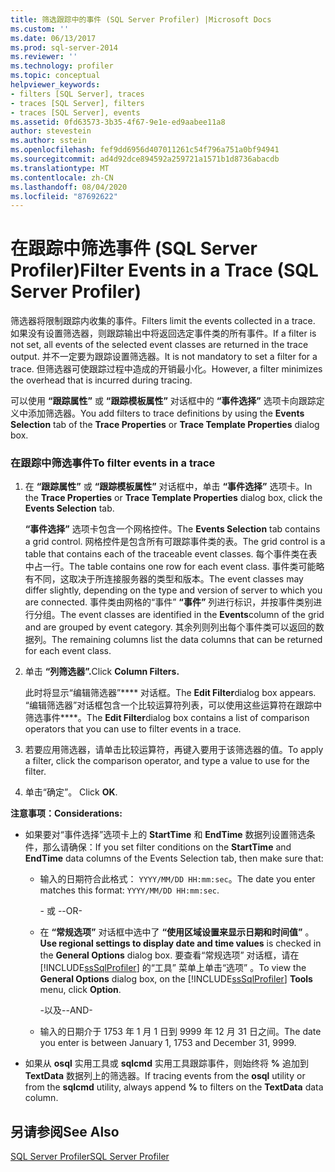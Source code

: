 ```yaml
---
title: 筛选跟踪中的事件 (SQL Server Profiler) |Microsoft Docs
ms.custom: ''
ms.date: 06/13/2017
ms.prod: sql-server-2014
ms.reviewer: ''
ms.technology: profiler
ms.topic: conceptual
helpviewer_keywords:
- filters [SQL Server], traces
- traces [SQL Server], filters
- traces [SQL Server], events
ms.assetid: 0fd63573-3b35-4f67-9e1e-ed9aabee11a8
author: stevestein
ms.author: sstein
ms.openlocfilehash: fef9dd6956d407011261c54f796a751a0bf94941
ms.sourcegitcommit: ad4d92dce894592a259721a1571b1d8736abacdb
ms.translationtype: MT
ms.contentlocale: zh-CN
ms.lasthandoff: 08/04/2020
ms.locfileid: "87692622"
---
```

# <a name="filter-events-in-a-trace-sql-server-profiler"></a><span data-ttu-id="028ca-102">在跟踪中筛选事件 (SQL Server Profiler)</span><span class="sxs-lookup"><span data-stu-id="028ca-102">Filter Events in a Trace (SQL Server Profiler)</span></span>
  <span data-ttu-id="028ca-103">筛选器将限制跟踪内收集的事件。</span><span class="sxs-lookup"><span data-stu-id="028ca-103">Filters limit the events collected in a trace.</span></span> <span data-ttu-id="028ca-104">如果没有设置筛选器，则跟踪输出中将返回选定事件类的所有事件。</span><span class="sxs-lookup"><span data-stu-id="028ca-104">If a filter is not set, all events of the selected event classes are returned in the trace output.</span></span> <span data-ttu-id="028ca-105">并不一定要为跟踪设置筛选器。</span><span class="sxs-lookup"><span data-stu-id="028ca-105">It is not mandatory to set a filter for a trace.</span></span> <span data-ttu-id="028ca-106">但筛选器可使跟踪过程中造成的开销最小化。</span><span class="sxs-lookup"><span data-stu-id="028ca-106">However, a filter minimizes the overhead that is incurred during tracing.</span></span>  
  
 <span data-ttu-id="028ca-107">可以使用 **“跟踪属性”** 或 **“跟踪模板属性”** 对话框中的 **“事件选择”** 选项卡向跟踪定义中添加筛选器。</span><span class="sxs-lookup"><span data-stu-id="028ca-107">You add filters to trace definitions by using the **Events Selection** tab of the **Trace Properties** or **Trace Template Properties** dialog box.</span></span>  
  
### <a name="to-filter-events-in-a-trace"></a><span data-ttu-id="028ca-108">在跟踪中筛选事件</span><span class="sxs-lookup"><span data-stu-id="028ca-108">To filter events in a trace</span></span>  
  
1.  <span data-ttu-id="028ca-109">在 **“跟踪属性”** 或 **“跟踪模板属性”** 对话框中，单击 **“事件选择”** 选项卡。</span><span class="sxs-lookup"><span data-stu-id="028ca-109">In the **Trace Properties** or **Trace Template Properties** dialog box, click the **Events Selection** tab.</span></span>  
  
     <span data-ttu-id="028ca-110">**“事件选择”** 选项卡包含一个网格控件。</span><span class="sxs-lookup"><span data-stu-id="028ca-110">The **Events Selection** tab contains a grid control.</span></span> <span data-ttu-id="028ca-111">网格控件是包含所有可跟踪事件类的表。</span><span class="sxs-lookup"><span data-stu-id="028ca-111">The grid control is a table that contains each of the traceable event classes.</span></span> <span data-ttu-id="028ca-112">每个事件类在表中占一行。</span><span class="sxs-lookup"><span data-stu-id="028ca-112">The table contains one row for each event class.</span></span> <span data-ttu-id="028ca-113">事件类可能略有不同，这取决于所连接服务器的类型和版本。</span><span class="sxs-lookup"><span data-stu-id="028ca-113">The event classes may differ slightly, depending on the type and version of server to which you are connected.</span></span> <span data-ttu-id="028ca-114">事件类由网格的“事件” **“事件”** 列进行标识，并按事件类别进行分组。</span><span class="sxs-lookup"><span data-stu-id="028ca-114">The event classes are identified in the **Events**column of the grid and are grouped by event category.</span></span> <span data-ttu-id="028ca-115">其余列则列出每个事件类可以返回的数据列。</span><span class="sxs-lookup"><span data-stu-id="028ca-115">The remaining columns list the data columns that can be returned for each event class.</span></span>  
  
2.  <span data-ttu-id="028ca-116">单击 **“列筛选器”.**</span><span class="sxs-lookup"><span data-stu-id="028ca-116">Click **Column Filters.**</span></span>  
  
     <span data-ttu-id="028ca-117">此时将显示“编辑筛选器”\*\*\*\* 对话框。</span><span class="sxs-lookup"><span data-stu-id="028ca-117">The **Edit Filter**dialog box appears.</span></span> <span data-ttu-id="028ca-118">“编辑筛选器”对话框包含一个比较运算符列表，可以使用这些运算符在跟踪中筛选事件\*\*\*\*。</span><span class="sxs-lookup"><span data-stu-id="028ca-118">The **Edit Filter**dialog box contains a list of comparison operators that you can use to filter events in a trace.</span></span>  
  
3.  <span data-ttu-id="028ca-119">若要应用筛选器，请单击比较运算符，再键入要用于该筛选器的值。</span><span class="sxs-lookup"><span data-stu-id="028ca-119">To apply a filter, click the comparison operator, and type a value to use for the filter.</span></span>  
  
4.  <span data-ttu-id="028ca-120">单击“确定”。 </span><span class="sxs-lookup"><span data-stu-id="028ca-120">Click **OK**.</span></span>  
  
 <span data-ttu-id="028ca-121">**注意事项：**</span><span class="sxs-lookup"><span data-stu-id="028ca-121">**Considerations:**</span></span>  
  
-   <span data-ttu-id="028ca-122">如果要对“事件选择”选项卡上的 **StartTime** 和 **EndTime** 数据列设置筛选条件，那么请确保：</span><span class="sxs-lookup"><span data-stu-id="028ca-122">If you set filter conditions on the **StartTime** and **EndTime** data columns of the Events Selection tab, then make sure that:</span></span>  
  
    -   <span data-ttu-id="028ca-123">输入的日期符合此格式： `YYYY/MM/DD HH:mm:sec`。</span><span class="sxs-lookup"><span data-stu-id="028ca-123">The date you enter matches this format: `YYYY/MM/DD HH:mm:sec`.</span></span>  
  
         <span data-ttu-id="028ca-124">\- 或 -</span><span class="sxs-lookup"><span data-stu-id="028ca-124">-OR-</span></span>  
  
    -   <span data-ttu-id="028ca-125">在 **“常规选项”** 对话框中选中了 **“使用区域设置来显示日期和时间值”** 。</span><span class="sxs-lookup"><span data-stu-id="028ca-125">**Use regional settings to display date and time values** is checked in the **General Options** dialog box.</span></span> <span data-ttu-id="028ca-126">要查看“常规选项”  对话框，请在 [!INCLUDE[ssSqlProfiler](../../includes/sssqlprofiler-md.md)] 的“工具”  菜单上单击“选项”  。</span><span class="sxs-lookup"><span data-stu-id="028ca-126">To view the **General Options** dialog box, on the [!INCLUDE[ssSqlProfiler](../../includes/sssqlprofiler-md.md)] **Tools** menu, click **Option**.</span></span>  
  
         <span data-ttu-id="028ca-127">-以及-</span><span class="sxs-lookup"><span data-stu-id="028ca-127">-AND-</span></span>  
  
    -   <span data-ttu-id="028ca-128">输入的日期介于 1753 年 1 月 1 日到 9999 年 12 月 31 日之间。</span><span class="sxs-lookup"><span data-stu-id="028ca-128">The date you enter is between January 1, 1753 and December 31, 9999.</span></span>  
  
-   <span data-ttu-id="028ca-129">如果从 **osql** 实用工具或 **sqlcmd** 实用工具跟踪事件，则始终将 **%** 追加到 **TextData** 数据列上的筛选器。</span><span class="sxs-lookup"><span data-stu-id="028ca-129">If tracing events from the **osql** utility or from the **sqlcmd** utility, always append **%** to filters on the **TextData** data column.</span></span>  
  
## <a name="see-also"></a><span data-ttu-id="028ca-130">另请参阅</span><span class="sxs-lookup"><span data-stu-id="028ca-130">See Also</span></span>  
 [<span data-ttu-id="028ca-131">SQL Server Profiler</span><span class="sxs-lookup"><span data-stu-id="028ca-131">SQL Server Profiler</span></span>](sql-server-profiler.md)  
  
  
